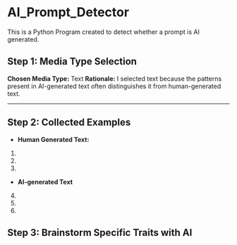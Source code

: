 # AI_Prompt_Detector
This is a Python Program created to detect whether a prompt is AI generated. 

## Step 1: Media Type Selection

**Chosen Media Type:** Text
**Rationale:** I selected text because the patterns present in AI-generated text often distinguishes it from human-generated text.

---

## Step 2: Collected Examples

- **Human Generated Text:**
1. 
2.
3.

- **AI-generated Text**
4.
5.
6.

## Step 3: Brainstorm Specific Traits with AI
